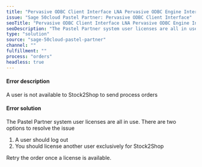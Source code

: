 ```yaml
---
title: "Pervasive ODBC Client Interface LNA Pervasive ODBC Engine Interface Data Record Manager"
issue: "Sage 50cloud Pastel Partner: Pervasive ODBC Client Interface"
seoTitle: "Pervasive ODBC Client Interface LNA Pervasive ODBC Engine Interface Data Record Manager"
seoDescription: "The Pastel Partner system user licenses are all in use."
type: "solution"
source: "sage-50cloud-pastel-partner"
channel: ""
fulfillment: ""
process: "orders"
headless: true
---
```



#### Error description
A user is not available to Stock2Shop to send process orders

#### Error solution
The Pastel Partner system user licenses are all in use. There are two options to resolve the issue

1. A user should log out
2. You should license another user exclusively for Stock2Shop

Retry the order once a license is available.